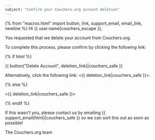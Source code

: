 ```yaml
---
subject: "Confirm your Couchers.org account deletion"
---
```


{% from "macros.html" import button, link, support_email, email_link, newline %}
Hi {{ user.name|couchers_escape }},

You requested that we delete your account from Couchers.org.

To complete this process, please confirm by clicking the following link:

{% if html %}

{{ button("Delete Account", deletion_link)|couchers_safe }}

Alternatively, click the following link: <{{ deletion_link|couchers_safe }}>.

{% else %}

<{{ deletion_link|couchers_safe }}>

{% endif %}


If this wasn't you, please contact us by emailing {{ support_email(html)|couchers_safe }} so we can sort this out as soon as possible!

The Couchers.org team
